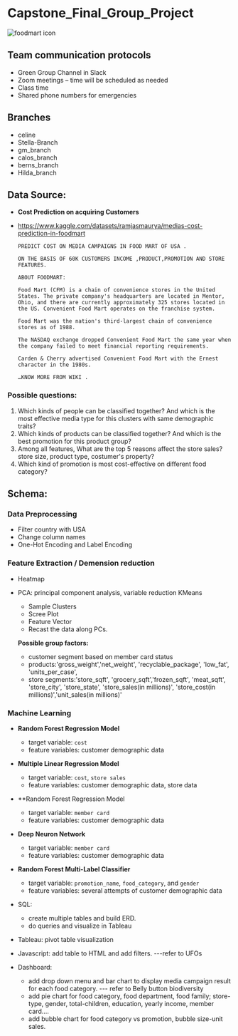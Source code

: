 # Capstone_Final_Group_Project

![foodmart icon](https://user-images.githubusercontent.com/105877888/194212188-13bd50bd-f078-464c-8bbe-8e88598a0667.jpeg)

## Team communication protocols
- Green Group Channel in Slack
- Zoom meetings – time will be scheduled as needed
- Class time
-  Shared phone numbers for emergencies

## Branches
-	celine
-	Stella-Branch
-	gm_branch
-	calos_branch
-	berns_branch
-	Hilda_branch


## Data Source:
- **Cost Prediction on acquiring Customers**
- https://www.kaggle.com/datasets/ramjasmaurya/medias-cost-prediction-in-foodmart

  ```
  PREDICT COST ON MEDIA CAMPAIGNS IN FOOD MART OF USA .

  ON THE BASIS OF 60K CUSTOMERS INCOME ,PRODUCT,PROMOTION AND STORE FEATURES.

  ABOUT FOODMART:

  Food Mart (CFM) is a chain of convenience stores in the United States. The private company's headquarters are located in Mentor, Ohio, and there are currently approximately 325 stores located in the US. Convenient Food Mart operates on the franchise system.

  Food Mart was the nation's third-largest chain of convenience stores as of 1988.

  The NASDAQ exchange dropped Convenient Food Mart the same year when the company failed to meet financial reporting requirements.

  Carden & Cherry advertised Convenient Food Mart with the Ernest character in the 1980s.

  …KNOW MORE FROM WIKI .
  ```


### Possible questions:
1. Which kinds of people can be classified together? And which is the most effective media type for this clusters with same demographic traits?
2. Which kinds of products can be classified together? And which is the best promotion for this product group?
3. Among all features, What are the top 5 reasons affect the store sales? store size, product type, costumer's property?
4. Which kind of promotion is most cost-effective on different food category?



## Schema:

### Data Preprocessing
- Filter country with USA
- Change column names
- One-Hot Encoding and Label Encoding

###  Feature Extraction / Demension reduction
- Heatmap 
- PCA: principal component analysis, variable reduction KMeans
  - Sample Clusters 
  - Scree Plot 
  - Feature Vector 
  - Recast the data along PCs. 
 
  **Possible group factors:** 
  - customer segment based on member card status
  - products:'gross_weight','net_weight', 'recyclable_package', 'low_fat', 'units_per_case',
  - store segments:'store_sqft', 'grocery_sqft','frozen_sqft', 'meat_sqft', 'store_city', 'store_state', 'store_sales(in millions)', 'store_cost(in millions)','unit_sales(in millions)'
  
### Machine Learning
- **Random Forest Regression Model** 
  - target variable: `cost`
  - feature variables: customer demographic data
- **Multiple Linear Regression Model** 
  - target variable: `cost`, `store sales`
  - feature variables: customer demographic data, store data
- **Random Forest Regression Model
  - target variable: `member card`
  - feature variables: customer demographic data
- **Deep Neuron Network** 
  - target variable: `member card`
  - feature variables: customer demographic data
- **Random Forest Multi-Label Classifier**  
  - target variable: `promotion_name`, `food_category`, and `gender`
  - feature variables: several attempts of customer demographic data


- SQL: 
  - create multiple tables and build ERD.
  - do queries and visualize in Tableau
- Tableau: pivot table visualization

- Javascript: add table to HTML and add filters. ---refer to UFOs
- Dashboard: 
  - add drop down menu and bar chart to display media campaign result for each food category. --- refer to Belly button biodiversity
  - add pie chart for food category, food department, food family; store-type, gender, total-children, education, yearly income, member card....
  - add bubble chart for food category vs promotion, bubble size-unit sales.
